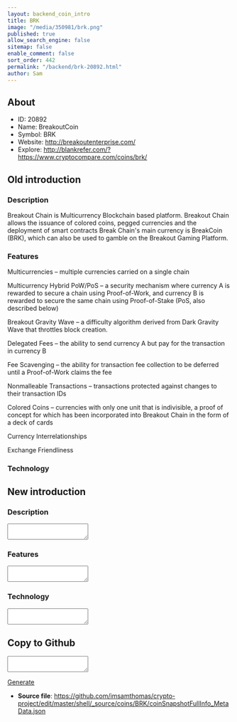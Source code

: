```yaml
---
layout: backend_coin_intro
title: BRK
image: "/media/350981/brk.png"
published: true
allow_search_engine: false
sitemap: false
enable_comment: false
sort_order: 442
permalink: "/backend/brk-20892.html"
author: Sam
---
```


## About

- ID: 20892
- Name: BreakoutCoin
- Symbol: BRK
- Website: http://breakoutenterprise.com/
- Explore: http://blankrefer.com/?https://www.cryptocompare.com/coins/brk/


## Old introduction

### Description

<div class="4u 12u$(medium)"><p>Breakout Chain is <span>Multicurrency Blockchain based platform</span>. <span>Breakout Chain allows the issuance of colored coins, pegged currencies and the deployment of smart contracts Break Chain&#39;s main currency is BreakCoin (BRK), which</span><span> can also be used to gamble </span><span>on the</span><span> Breakout Gaming Platform.</span></p></div><div class="4u$ 12u$(medium)"></div>

### Features
<p>Multicurrencies – multiple currencies carried on a single chain</p><p>Multicurrency Hybrid PoW/PoS – a security mechanism where currency A is rewarded to secure a chain using Proof-of-Work, and currency B is rewarded to secure the same chain using Proof-of-Stake (PoS, also described below)</p><p>Breakout Gravity Wave – a difficulty algorithm derived from Dark Gravity Wave that throttles block creation.</p><p>Delegated Fees – the ability to send currency A but pay for the transaction in currency B</p><p>Fee Scavenging – the ability for transaction fee collection to be deferred until a Proof-of-Work claims the fee</p><p>Nonmalleable Transactions – transactions protected against changes to their transaction IDs</p><p>Colored Coins – currencies with only one unit that is indivisible, a proof of concept for which has been incorporated into Breakout Chain in the form of a deck of cards</p><p><span>Currency Interrelationships</span></p><p>Exchange Friendliness</p>

### Technology




## New introduction


### Description
<textarea id="meta_description" name="description"></textarea>

### Features
<textarea id="meta_features" name="features"></textarea>

### Technology
<textarea id="meta_technology" name="technology"></textarea>


## Copy to Github

<textarea id="coinsnapshotfullinfo_metadata"></textarea>

<a href="#gen" onclick="generateMetaDatJson()">Generate</a>

- **Source file**: <a href="https://github.com/imsamthomas/crypto-project/edit/master/shell/_source/coins/BRK/coinSnapshotFullInfo_MetaData.json">https://github.com/imsamthomas/crypto-project/edit/master/shell/_source/coins/BRK/coinSnapshotFullInfo_MetaData.json</a>

